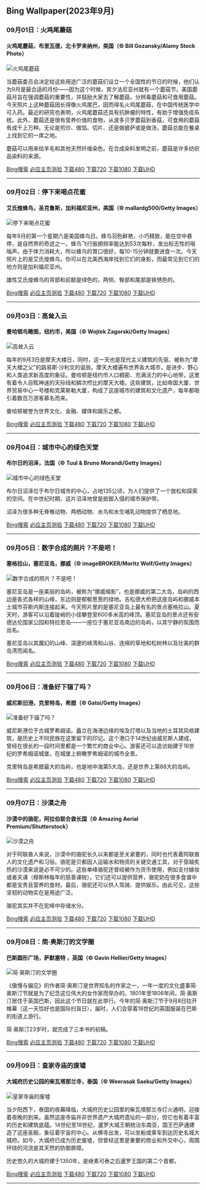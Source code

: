 ## Bing Wallpaper(2023年9月)
### 09月01日：火鸡尾蘑菇
#### 火鸡尾蘑菇，布里瓦德，北卡罗来纳州，美国（© Bill Gozansky/Alamy Stock Photo）

![火鸡尾蘑菇](https://cn.bing.com/th?id=OHR.TurkeyTailMush_ZH-CN9683744281_800x480.jpg&rf=LaDigue_800x480.jpg "火鸡尾蘑菇")

当蘑菇委员会决定给这些用途广泛的蘑菇们设立一个全国性的节日的时候，他们认为9月是最合适的月份——因为这个时候，宾夕法尼亚州就有一个蘑菇节。美国蘑菇月旨在强调蘑菇的重要性，并鼓励大家去了解蘑菇，分辨毒蘑菇和可食用蘑菇。今天照片上这种蘑菇因长得像火鸡尾巴，因而得名火鸡尾蘑菇，在中国传统医学中可入药。最近的研究也表明，火鸡尾蘑菇还具有抗肿瘤的特性，有助于增强免疫系统。此外，蘑菇还是很有营养价值的食物，从波多贝罗蘑菇到香菇，可食用的蘑菇有成千上万种。无论是煎炒、做馅、切片、还是做披萨或是做汤，蘑菇总能在餐桌上找到它的一席之地。

蘑菇可以用来给羊毛和其他天然纤维染色。在合成染料发明之前，蘑菇是许多纺织品染料的来源。

[Bing搜索](https://cn.bing.com/search?q=%e8%98%91%e8%8f%87&form=hpcapt&filters=HpDate:"20230831_1600" "Bing Wallpaper 2023 9月 1")
[必应主页测验](https://cn.bing.com/search?q=Bing+homepage+quiz&filters=WQOskey:"HPQuiz_20230901_TurkeyTailMush"&FORM=HPQUIZ "必应主页测验 2023 9月 1")
[下载480](https://cn.bing.com/th?id=OHR.TurkeyTailMush_ZH-CN9683744281_800x480.jpg&rf=LaDigue_800x480.jpg "火鸡尾蘑菇，布里瓦德，北卡罗来纳州，美国")
[下载720](https://cn.bing.com/th?id=OHR.TurkeyTailMush_ZH-CN9683744281_1280x720.jpg&rf=LaDigue_1280x720.jpg "火鸡尾蘑菇，布里瓦德，北卡罗来纳州，美国")
[下载1080](https://cn.bing.com/th?id=OHR.TurkeyTailMush_ZH-CN9683744281_1920x1080.jpg&rf=LaDigue_1920x1080.jpg "火鸡尾蘑菇，布里瓦德，北卡罗来纳州，美国")
[下载UHD](https://cn.bing.com/th?id=OHR.TurkeyTailMush_ZH-CN9683744281_UHD.jpg&rf=LaDigue_UHD.jpg "火鸡尾蘑菇，布里瓦德，北卡罗来纳州，美国")

---
### 09月02日：停下来喝点花蜜
#### 艾氏煌蜂鸟，圣克鲁斯，加利福尼亚州，美国（© mallardg500/Getty Images）

![停下来喝点花蜜](https://cn.bing.com/th?id=OHR.TinyHummer_ZH-CN9853929957_800x480.jpg&rf=LaDigue_800x480.jpg "停下来喝点花蜜")

每年9月的第一个星期六是美国蜂鸟日。蜂鸟羽色鲜艳，小巧精致，能在空中悬停，是自然界的奇迹之一。蜂鸟飞行振翅频率能达到53次每秒，发出标志性的嗡嗡声。由于体力消耗大，所以蜂鸟的胃口很好，每10-15分钟就要进食一次。今天照片上的是艾氏煌蜂鸟，你可以在北美西海岸找到它们的身影，而最常见到它们的地方则是加利福尼亚州。

雄性艾氏煌蜂鸟的背部和前额是绿色的，两侧、臀部和尾部是铁锈色的。

[Bing搜索](https://cn.bing.com/search?q=%e8%89%be%e6%b0%8f%e7%85%8c%e8%9c%82%e9%b8%9f&form=hpcapt&filters=HpDate:"20230901_1600" "Bing Wallpaper 2023 9月 2")
[必应主页测验](https://cn.bing.com/search?q=Bing+homepage+quiz&filters=WQOskey:"HPQuiz_20230902_TinyHummer"&FORM=HPQUIZ "必应主页测验 2023 9月 2")
[下载480](https://cn.bing.com/th?id=OHR.TinyHummer_ZH-CN9853929957_800x480.jpg&rf=LaDigue_800x480.jpg "艾氏煌蜂鸟，圣克鲁斯，加利福尼亚州，美国")
[下载720](https://cn.bing.com/th?id=OHR.TinyHummer_ZH-CN9853929957_1280x720.jpg&rf=LaDigue_1280x720.jpg "艾氏煌蜂鸟，圣克鲁斯，加利福尼亚州，美国")
[下载1080](https://cn.bing.com/th?id=OHR.TinyHummer_ZH-CN9853929957_1920x1080.jpg&rf=LaDigue_1920x1080.jpg "艾氏煌蜂鸟，圣克鲁斯，加利福尼亚州，美国")
[下载UHD](https://cn.bing.com/th?id=OHR.TinyHummer_ZH-CN9853929957_UHD.jpg&rf=LaDigue_UHD.jpg "艾氏煌蜂鸟，圣克鲁斯，加利福尼亚州，美国")

---
### 09月03日：高耸入云
#### 曼哈顿鸟瞰图，纽约市，美国（© Wojtek Zagorski/Getty Images）

![高耸入云](https://cn.bing.com/th?id=OHR.ManhattanAerial_ZH-CN0036686873_800x480.jpg&rf=LaDigue_800x480.jpg "高耸入云")

每年的9月3日是摩天大楼日，同时，这一天也是现代主义建筑的先驱、被称为"摩天大楼之父"的路易斯·沙利文的诞辰。摩天大楼遍布世界各大城市，是进步、野心和人类追求新高度的象征。曼哈顿是纽约市人口稠密、充满活力的中心地带，这里有着令人目眩神迷的天际线和鳞次栉比的摩天大楼。这些建筑，比如帝国大厦、世界贸易中心一号楼和克莱斯勒大厦，构成了这座城市的建筑和文化遗产，每年都吸引着数百万游客慕名而来。

曼哈顿被誉为世界文化、金融、媒体和娱乐之都。

[Bing搜索](https://cn.bing.com/search?q=%e6%9b%bc%e5%93%88%e9%a1%bf&form=hpcapt&filters=HpDate:"20230902_1600" "Bing Wallpaper 2023 9月 3")
[必应主页测验](https://cn.bing.com/search?q=Bing+homepage+quiz&filters=WQOskey:"HPQuiz_20230903_ManhattanAerial"&FORM=HPQUIZ "必应主页测验 2023 9月 3")
[下载480](https://cn.bing.com/th?id=OHR.ManhattanAerial_ZH-CN0036686873_800x480.jpg&rf=LaDigue_800x480.jpg "曼哈顿鸟瞰图，纽约市，美国")
[下载720](https://cn.bing.com/th?id=OHR.ManhattanAerial_ZH-CN0036686873_1280x720.jpg&rf=LaDigue_1280x720.jpg "曼哈顿鸟瞰图，纽约市，美国")
[下载1080](https://cn.bing.com/th?id=OHR.ManhattanAerial_ZH-CN0036686873_1920x1080.jpg&rf=LaDigue_1920x1080.jpg "曼哈顿鸟瞰图，纽约市，美国")
[下载UHD](https://cn.bing.com/th?id=OHR.ManhattanAerial_ZH-CN0036686873_UHD.jpg&rf=LaDigue_UHD.jpg "曼哈顿鸟瞰图，纽约市，美国")

---
### 09月04日：城市中心的绿色天堂
#### 布尔日的沼泽，法国（© Tuul & Bruno Morandi/Getty Images）

![城市中心的绿色天堂](https://cn.bing.com/th?id=OHR.BourgesMarsh_ZH-CN0505354655_800x480.jpg&rf=LaDigue_800x480.jpg "城市中心的绿色天堂")

布尔日沼泽位于布尔日城市的中心，占地135公顷，为人们提供了一个放松和探索的空间。在中世纪时期，这片沼泽地曾是抵御入侵的城市保护带。

沼泽为很多种无脊椎动物、两栖动物、水鸟和水生哺乳动物提供了栖息地。

[Bing搜索](https://cn.bing.com/search?q=%e5%b8%83%e5%b0%94%e6%97%a5&form=hpcapt&filters=HpDate:"20230903_1600" "Bing Wallpaper 2023 9月 4")
[必应主页测验](https://cn.bing.com/search?q=Bing+homepage+quiz&filters=WQOskey:"HPQuiz_20230904_BourgesMarsh"&FORM=HPQUIZ "必应主页测验 2023 9月 4")
[下载480](https://cn.bing.com/th?id=OHR.BourgesMarsh_ZH-CN0505354655_800x480.jpg&rf=LaDigue_800x480.jpg "布尔日的沼泽，法国")
[下载720](https://cn.bing.com/th?id=OHR.BourgesMarsh_ZH-CN0505354655_1280x720.jpg&rf=LaDigue_1280x720.jpg "布尔日的沼泽，法国")
[下载1080](https://cn.bing.com/th?id=OHR.BourgesMarsh_ZH-CN0505354655_1920x1080.jpg&rf=LaDigue_1920x1080.jpg "布尔日的沼泽，法国")
[下载UHD](https://cn.bing.com/th?id=OHR.BourgesMarsh_ZH-CN0505354655_UHD.jpg&rf=LaDigue_UHD.jpg "布尔日的沼泽，法国")

---
### 09月05日：数字合成的照片？不是吧！
#### 塞格拉山，塞尼亚岛，挪威（© imageBROKER/Moritz Wolf/Getty Images）

![数字合成的照片？不是吧！](https://cn.bing.com/th?id=OHR.MountSegla_ZH-CN0758615745_800x480.jpg&rf=LaDigue_800x480.jpg "数字合成的照片？不是吧！")

塞尼亚岛是一座美丽的岛屿，被称为“挪威缩影”，也是挪威的第二大岛，岛屿的西边是各式各样的山峰，东边则是郁郁葱葱的绿地。吉松德大桥把这座岛屿和挪威本土城市芬斯内斯连接起来。今天照片里的是塞尼亚岛上最有名的景点塞格拉山。夏天时，游客可以沿着陡峭的小径攀登至600多米高的峰顶。塞尼亚岛的景点还有安德达伦国家公园和特拉恩岛——一座位于塞尼亚岛南边的岛屿，以其宁静的氛围而出名。

塞尼亚岛以其魔幻的山峰、深邃的峡湾和山谷、连绵的草地和松树林以及壮美的群岛湾而闻名。

[Bing搜索](https://cn.bing.com/search?q=%e5%a1%9e%e5%b0%bc%e4%ba%9a%e5%b2%9b&form=hpcapt&filters=HpDate:"20230904_1600" "Bing Wallpaper 2023 9月 5")
[必应主页测验](https://cn.bing.com/search?q=Bing+homepage+quiz&filters=WQOskey:"HPQuiz_20230905_MountSegla"&FORM=HPQUIZ "必应主页测验 2023 9月 5")
[下载480](https://cn.bing.com/th?id=OHR.MountSegla_ZH-CN0758615745_800x480.jpg&rf=LaDigue_800x480.jpg "塞格拉山，塞尼亚岛，挪威")
[下载720](https://cn.bing.com/th?id=OHR.MountSegla_ZH-CN0758615745_1280x720.jpg&rf=LaDigue_1280x720.jpg "塞格拉山，塞尼亚岛，挪威")
[下载1080](https://cn.bing.com/th?id=OHR.MountSegla_ZH-CN0758615745_1920x1080.jpg&rf=LaDigue_1920x1080.jpg "塞格拉山，塞尼亚岛，挪威")
[下载UHD](https://cn.bing.com/th?id=OHR.MountSegla_ZH-CN0758615745_UHD.jpg&rf=LaDigue_UHD.jpg "塞格拉山，塞尼亚岛，挪威")

---
### 09月06日：准备好下锚了吗？
#### 威尼斯旧港，克里特岛，希腊（© Gatsi/Getty Images）

![准备好下锚了吗？](https://cn.bing.com/th?id=OHR.CreteHarbor_ZH-CN0937533372_800x480.jpg&rf=LaDigue_800x480.jpg "准备好下锚了吗？")

威尼斯港位于古城罗希姆诺。矗立在海港边缘的埃及灯塔以及当地的土耳其风格建筑，是历史上不同民族在这里留下的印记。这个港口于14世纪由威尼斯人建成，曾经在很长的一段时间里都是一个繁忙的商业中心。游客还可以造访始建于16世纪的罗希姆诺城堡，在城堡上俯瞰罗希姆诺的城市全景。

克里特岛是希腊最大的岛屿，也是地中海第5大岛，还是世界上第88大的岛屿。

[Bing搜索](https://cn.bing.com/search?q=%e5%b8%8c%e8%85%8a%e5%85%8b%e9%87%8c%e7%89%b9%e5%b2%9b&form=hpcapt&filters=HpDate:"20230905_1600" "Bing Wallpaper 2023 9月 6")
[必应主页测验](https://cn.bing.com/search?q=Bing+homepage+quiz&filters=WQOskey:"HPQuiz_20230906_CreteHarbor"&FORM=HPQUIZ "必应主页测验 2023 9月 6")
[下载480](https://cn.bing.com/th?id=OHR.CreteHarbor_ZH-CN0937533372_800x480.jpg&rf=LaDigue_800x480.jpg "威尼斯旧港，克里特岛，希腊")
[下载720](https://cn.bing.com/th?id=OHR.CreteHarbor_ZH-CN0937533372_1280x720.jpg&rf=LaDigue_1280x720.jpg "威尼斯旧港，克里特岛，希腊")
[下载1080](https://cn.bing.com/th?id=OHR.CreteHarbor_ZH-CN0937533372_1920x1080.jpg&rf=LaDigue_1920x1080.jpg "威尼斯旧港，克里特岛，希腊")
[下载UHD](https://cn.bing.com/th?id=OHR.CreteHarbor_ZH-CN0937533372_UHD.jpg&rf=LaDigue_UHD.jpg "威尼斯旧港，克里特岛，希腊")

---
### 09月07日：沙漠之舟
#### 沙漠中的骆驼，阿拉伯联合酋长国（© Amazing Aerial Premium/Shutterstock）

![沙漠之舟](https://cn.bing.com/th?id=OHR.CamelsAbove_ZH-CN1389810021_800x480.jpg&rf=LaDigue_800x480.jpg "沙漠之舟")

对于阿联酋人来说，沙漠中的骆驼长久以来都是至关紧要的，同时也代表着阿联酋人的文化遗产和习俗。骆驼是贝都因人运输水和物资的关键交通工具，对于穿越炙热的沙漠来说是必不可少的。这些单峰骆驼还曾经被作为货币使用，例如支付嫁妆或者天课（穆斯林每年的慈善课税）。它们还可以提供营养，骆驼奶在很多食谱中都是宝贵且营养的食材。最后，骆驼还可以供人驾骑、提供娱乐。由此可见，这些坚韧的动物实在是用途广泛。

骆驼其实并不在驼峰中存储水分。

[Bing搜索](https://cn.bing.com/search?q=%e9%aa%86%e9%a9%bc&form=hpcapt&filters=HpDate:"20230906_1600" "Bing Wallpaper 2023 9月 7")
[必应主页测验](https://cn.bing.com/search?q=Bing+homepage+quiz&filters=WQOskey:"HPQuiz_20230907_CamelsAbove"&FORM=HPQUIZ "必应主页测验 2023 9月 7")
[下载480](https://cn.bing.com/th?id=OHR.CamelsAbove_ZH-CN1389810021_800x480.jpg&rf=LaDigue_800x480.jpg "沙漠中的骆驼，阿拉伯联合酋长国")
[下载720](https://cn.bing.com/th?id=OHR.CamelsAbove_ZH-CN1389810021_1280x720.jpg&rf=LaDigue_1280x720.jpg "沙漠中的骆驼，阿拉伯联合酋长国")
[下载1080](https://cn.bing.com/th?id=OHR.CamelsAbove_ZH-CN1389810021_1920x1080.jpg&rf=LaDigue_1920x1080.jpg "沙漠中的骆驼，阿拉伯联合酋长国")
[下载UHD](https://cn.bing.com/th?id=OHR.CamelsAbove_ZH-CN1389810021_UHD.jpg&rf=LaDigue_UHD.jpg "沙漠中的骆驼，阿拉伯联合酋长国")

---
### 09月08日：简·奥斯汀的文学圈
#### 巴斯圆形广场，萨默塞特 ，英国（© Gavin Hellier/Getty Images）

![简·奥斯汀的文学圈](https://cn.bing.com/th?id=OHR.BathCircus_ZH-CN5796600786_800x480.jpg&rf=LaDigue_800x480.jpg "简·奥斯汀的文学圈")

《傲慢与偏见》的作者简·奥斯汀是世界知名的作家之一，一年一度的文化盛事简·奥斯汀节就是为了纪念这位伟大的女作家而举办的。1801年至1806年间，简·奥斯汀居住于英国巴斯，因此这个节日就在此举行。今年的简·奥斯汀节于9月8日拉开帷幕（这一天恰好也是国际扫盲日），届时，人们会穿着18世纪的英国服装在巴斯的街道上游行。

简·奥斯汀23岁时，就完成了三本书的初稿。

[Bing搜索](https://cn.bing.com/search?q=%e5%9b%bd%e9%99%85%e6%89%ab%e7%9b%b2%e6%97%a5&form=hpcapt&filters=HpDate:"20230907_1600" "Bing Wallpaper 2023 9月 8")
[必应主页测验](https://cn.bing.com/search?q=Bing+homepage+quiz&filters=WQOskey:"HPQuiz_20230908_BathCircus"&FORM=HPQUIZ "必应主页测验 2023 9月 8")
[下载480](https://cn.bing.com/th?id=OHR.BathCircus_ZH-CN5796600786_800x480.jpg&rf=LaDigue_800x480.jpg "巴斯圆形广场，萨默塞特 ，英国")
[下载720](https://cn.bing.com/th?id=OHR.BathCircus_ZH-CN5796600786_1280x720.jpg&rf=LaDigue_1280x720.jpg "巴斯圆形广场，萨默塞特 ，英国")
[下载1080](https://cn.bing.com/th?id=OHR.BathCircus_ZH-CN5796600786_1920x1080.jpg&rf=LaDigue_1920x1080.jpg "巴斯圆形广场，萨默塞特 ，英国")
[下载UHD](https://cn.bing.com/th?id=OHR.BathCircus_ZH-CN5796600786_UHD.jpg&rf=LaDigue_UHD.jpg "巴斯圆形广场，萨默塞特 ，英国")

---
### 09月09日：皇家寺庙的废墟
#### 大城府历史公园的柴瓦塔那兰寺，泰国（© Weerasak Saeku/Getty Images）

![皇家寺庙的废墟](https://cn.bing.com/th?id=OHR.AyutthayaTemple_ZH-CN5996587937_800x480.jpg&rf=LaDigue_800x480.jpg "皇家寺庙的废墟")

当夕阳西下，泰国的夜幕降临，大城府历史公园里的柴瓦塔那兰寺灯火通明，迎接着夜晚的到来。虽然这座寺庙并非世界遗产大城府遗址的一部分，但它也有着丰富的历史和建筑底蕴。14世纪至18世纪，暹罗大城王朝统治东南亚，国王巴萨通建造了这座圣殿，象征着宇宙的中心。从佛寺出发，可以坐船或乘车到达历史名城大城府。如今，大城府已成为历史废墟，但曾经这里是重要的商业和外交中心，周围环绕的河流是其天然的防御屏障。

历史悠久的大城府建于1350年，是继素可泰之后暹罗王国的第二个首都。

[Bing搜索](https://cn.bing.com/search?q=%e6%b3%b0%e5%9b%bd%e5%a4%a7%e5%9f%8e%e5%ba%9c%e5%8e%86%e5%8f%b2%e5%85%ac%e5%9b%ad&form=hpcapt&filters=HpDate:"20230908_1600" "Bing Wallpaper 2023 9月 9")
[必应主页测验](https://cn.bing.com/search?q=Bing+homepage+quiz&filters=WQOskey:"HPQuiz_20230909_AyutthayaTemple"&FORM=HPQUIZ "必应主页测验 2023 9月 9")
[下载480](https://cn.bing.com/th?id=OHR.AyutthayaTemple_ZH-CN5996587937_800x480.jpg&rf=LaDigue_800x480.jpg "大城府历史公园的柴瓦塔那兰寺，泰国")
[下载720](https://cn.bing.com/th?id=OHR.AyutthayaTemple_ZH-CN5996587937_1280x720.jpg&rf=LaDigue_1280x720.jpg "大城府历史公园的柴瓦塔那兰寺，泰国")
[下载1080](https://cn.bing.com/th?id=OHR.AyutthayaTemple_ZH-CN5996587937_1920x1080.jpg&rf=LaDigue_1920x1080.jpg "大城府历史公园的柴瓦塔那兰寺，泰国")
[下载UHD](https://cn.bing.com/th?id=OHR.AyutthayaTemple_ZH-CN5996587937_UHD.jpg&rf=LaDigue_UHD.jpg "大城府历史公园的柴瓦塔那兰寺，泰国")

---
